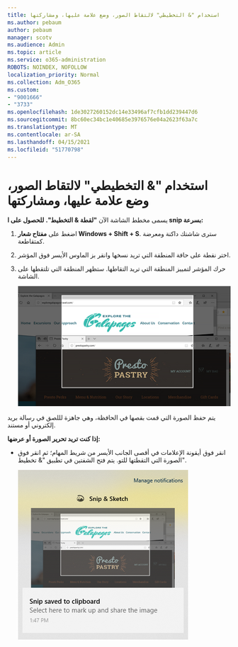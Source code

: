 ```yaml
---
title: استخدام "& التخطيطي" لالتقاط الصور، وضع علامة عليها، ومشاركتها
ms.author: pebaum
author: pebaum
manager: scotv
ms.audience: Admin
ms.topic: article
ms.service: o365-administration
ROBOTS: NOINDEX, NOFOLLOW
localization_priority: Normal
ms.collection: Adm_O365
ms.custom:
- "9001666"
- "3733"
ms.openlocfilehash: 1de3027260152dc14e33496af7cfb1dd239447d6
ms.sourcegitcommit: 8bc60ec34bc1e40685e3976576e04a2623f63a7c
ms.translationtype: MT
ms.contentlocale: ar-SA
ms.lasthandoff: 04/15/2021
ms.locfileid: "51770798"
---
```

# <a name="use-snip--sketch-to-capture-mark-up-and-share-images"></a>استخدام "& التخطيطي" لالتقاط الصور، وضع علامة عليها، ومشاركتها

يسمى مخطط الشاشة الآن **"لقطة & التخطيط".** **للحصول على ا snip بسرعة:**

1. اضغط على **مفتاح شعار Windows + Shift + S**. سترى شاشتك داكنة ومعرضة كمتقاطعة. 

2. اختر نقطة على حافة المنطقة التي تريد نسخها وانقر بز الماوس الأيسر فوق المؤشر. 

3. حرك المؤشر لتمييز المنطقة التي تريد التقاطها. ستظهر المنطقة التي تلتقطها على الشاشة.

   ![صورة التحديد الذي تم تمييزه](media/snipone.png)

يتم حفظ الصورة التي قمت بقصها في الحافظة، وهي جاهزة لللصق في رسالة بريد إلكتروني أو مستند. 

**إذا كنت تريد تحرير الصورة أو عرضها:** 

- انقر فوق أيقونة الإعلامات في أقصى الجانب الأيسر من شريط المهام؛ ثم انقر فوق الصورة التي التقطتها للتو. يتم فتح الشفتين في تطبيق "& تخطيط".

   ![صورة للصورة المعروضة في تطبيق "قصاصة"](media/sniptwo.png)
